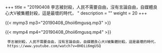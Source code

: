 +++
title = "20190408  李志被封殺，人民不需要自由，沒有言論自由，自媒體良心大V被集體封殺，這是最壞的時代， "
description = ""
weight = 20
+++

{{< mymp3 mp3="20190408_0hoii6mgusq.mp3" >}}

{{< mymp4 mp4="20190408_0hoii6mgusq.mp4" >}}

     李志被封殺，人民不需要自由，沒有言論自由，自媒體良心大V被集體封殺，這是最壞的時代， 
     https://www.youtube.com/watch?v=0HOii6mgUSQ 
     
